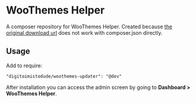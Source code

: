 WooThemes Helper
=================

A composer repository for WooThemes Helper. Created because [the original download url](http://woodojo.s3.amazonaws.com/downloads/woothemes-updater/woothemes-updater.zip) does not work with composer.json directly.

## Usage 

Add to require:

    "digitoimistodude/woothemes-updater": "@dev"

After installation you can access the admin screen by going to **Dashboard > WooThemes Helper**.